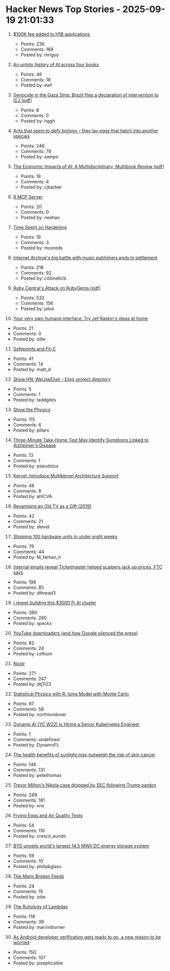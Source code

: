 # Hacker News Top Stories - 2025-09-19 21:01:33

1. [$100K fee added to H1B applications](https://www.reuters.com/business/media-telecom/trump-mulls-adding-new-100000-fee-h-1b-visas-bloomberg-news-reports-2025-09-19/)
   - Points: 236
   - Comments: 169
   - Posted by: mriguy

2. [An untidy history of AI across four books](https://hedgehogreview.com/issues/lessons-of-babel/articles/perplexity)
   - Points: 46
   - Comments: 18
   - Posted by: ewf

3. [Genocide in the Gaza Strip: Brazil files a declaration of intervention to ICJ [pdf]](https://www.icj-cij.org/sites/default/files/case-related/192/192-20250919-pre-01-00-en.pdf)
   - Points: 8
   - Comments: 0
   - Posted by: hggh

4. [Ants that seem to defy biology – they lay eggs that hatch into another species](https://www.smithsonianmag.com/smart-news/these-ant-queens-seem-to-defy-biology-they-lay-eggs-that-hatch-into-another-species-180987292/)
   - Points: 246
   - Comments: 78
   - Posted by: sampo

5. [The Economic Impacts of AI: A Multidisciplinary, Multibook Review [pdf]](https://kevinbryanecon.com/BryanAIBookReview.pdf)
   - Points: 18
   - Comments: 4
   - Posted by: cjbarber

6. [R MCP Server](https://github.com/finite-sample/rmcp)
   - Points: 20
   - Comments: 0
   - Posted by: neehao

7. [Time Spent on Hardening](https://third-bit.com/2025/09/18/time-spent-on-hardening/)
   - Points: 16
   - Comments: 3
   - Posted by: mooreds

8. [Internet Archive's big battle with music publishers ends in settlement](https://arstechnica.com/tech-policy/2025/09/internet-archives-big-battle-with-music-publishers-ends-in-settlement/)
   - Points: 218
   - Comments: 92
   - Posted by: coloneltcb

9. [Ruby Central's Attack on RubyGems [pdf]](https://pup-e.com/goodbye-rubygems.pdf)
   - Points: 532
   - Comments: 156
   - Posted by: jolux

10. [Your very own humane interface: Try Jef Raskin's ideas at home](https://arstechnica.com/gadgets/2025/09/your-very-own-humane-interface-try-jef-raskins-ideas-at-home/)
   - Points: 21
   - Comments: 0
   - Posted by: zdw

11. [Safepoints and Fil-C](https://fil-c.org/safepoints)
   - Points: 41
   - Comments: 14
   - Posted by: matt_d

12. [Show HN: WeUseElixir - Elixir project directory](https://weuseelixir.com/)
   - Points: 5
   - Comments: 1
   - Posted by: taddgiles

13. [Show the Physics](https://interactivetextbooks.tudelft.nl/showthephysics/Introduction/About.html)
   - Points: 115
   - Comments: 6
   - Posted by: pillars

14. [Three-Minute Take-Home Test May Identify Symptoms Linked to Alzheimer's Disease](https://www.smithsonianmag.com/smart-news/three-minute-take-home-test-may-identify-symptoms-linked-to-alzheimers-disease-years-before-a-traditional-diagnosis-180987281/)
   - Points: 13
   - Comments: 1
   - Posted by: pseudolus

15. [Kernel: Introduce Multikernel Architecture Support](https://lwn.net/ml/all/20250918222607.186488-1-xiyou.wangcong@gmail.com/)
   - Points: 48
   - Comments: 8
   - Posted by: ahlCVA

16. [Revamping an Old TV as a Gift (2019)](https://blog.davidv.dev/posts/revamping-an-old-tv-as-a-gift/)
   - Points: 42
   - Comments: 21
   - Posted by: deivid

17. [Shipping 100 hardware units in under eight weeks](https://farhanhossain.substack.com/p/how-we-shipped-100-hardware-units)
   - Points: 79
   - Comments: 44
   - Posted by: M_farhan_h

18. [Internal emails reveal Ticketmaster helped scalpers jack up prices, FTC says](https://arstechnica.com/tech-policy/2025/09/ticketmaster-intentionally-screwed-fans-out-of-billions-ftc-lawsuit-says/)
   - Points: 196
   - Comments: 85
   - Posted by: dthread3

19. [I regret building this $3000 Pi AI cluster](https://www.jeffgeerling.com/blog/2025/i-regret-building-3000-pi-ai-cluster)
   - Points: 360
   - Comments: 280
   - Posted by: speckx

20. [YouTube downloaders (and how Google silenced the press)](https://windowsread.me/p/best-youtube-downloaders)
   - Points: 82
   - Comments: 24
   - Posted by: Leftium

21. [Nostr](https://nostr.com/)
   - Points: 271
   - Comments: 247
   - Posted by: dtj1123

22. [Statistical Physics with R: Ising Model with Monte Carlo](https://github.com/msuzen/isingLenzMC)
   - Points: 97
   - Comments: 58
   - Posted by: northlondoner

23. [Dynamo AI (YC W22) Is Hiring a Senior Kubernetes Engineer](https://www.ycombinator.com/companies/dynamo-ai/jobs/fU1oC9q-senior-kubernetes-engineer)
   - Points: 1
   - Comments: undefined
   - Posted by: DynamoFL

24. [The health benefits of sunlight may outweigh the risk of skin cancer](https://www.economist.com/science-and-technology/2025/09/17/the-health-benefits-of-sunlight-may-outweigh-the-risk-of-skin-cancer)
   - Points: 146
   - Comments: 131
   - Posted by: petethomas

25. [Trevor Milton's Nikola case dropped by SEC following Trump pardon](https://eletric-vehicles.com/nikola/trevor-miltons-nikola-case-dropped-by-sec-following-trump-pardon/)
   - Points: 249
   - Comments: 181
   - Posted by: xnx

26. [Frying Eggs and Air Quality Tests](https://chillphysicsenjoyer.substack.com/p/frying-eggs-and-air-quality-tests)
   - Points: 54
   - Comments: 110
   - Posted by: crescit_eundo

27. [BYD unveils world's largest 14.5 MWh DC energy storage system](https://www.ess-news.com/2025/09/19/byd-unveils-worlds-largest-14-5-mwh-dc-energy-storage-system/)
   - Points: 59
   - Comments: 10
   - Posted by: philipkglass

28. [The Many Broken Feeds](https://notes.abhinavsarkar.net/2025/broken-feeds)
   - Points: 24
   - Comments: 15
   - Posted by: zdw

29. [The Ruliology of Lambdas](https://writings.stephenwolfram.com/2025/09/the-ruliology-of-lambdas/)
   - Points: 118
   - Comments: 39
   - Posted by: marvinborner

30. [As Android developer verification gets ready to go, a new reason to be worried](https://www.androidauthority.com/android-sideload-offline-3598988/)
   - Points: 150
   - Comments: 107
   - Posted by: josephcsible

